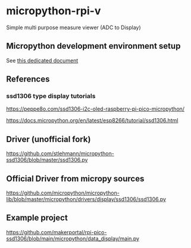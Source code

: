 # micropython-rpi-v

Simple multi purpose measure viewer (ADC to Display)

## Micropython development environment setup

See [this dedicated document](README-MICROPYTHON-SETUP.md)

## References

### ssd1306 type display tutorials

<https://peppe8o.com/ssd1306-i2c-oled-raspberry-pi-pico-micropython/>

<https://docs.micropython.org/en/latest/esp8266/tutorial/ssd1306.html>

## Driver (unofficial fork)

<https://github.com/stlehmann/micropython-ssd1306/blob/master/ssd1306.py>

## Official Driver from micropy sources

<https://github.com/micropython/micropython-lib/blob/master/micropython/drivers/display/ssd1306/ssd1306.py>

## Example project
<https://github.com/makerportal/rpi-pico-ssd1306/blob/main/micropython/data_display/main.py>
